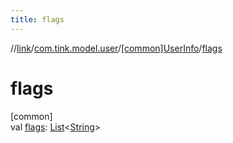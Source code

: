 ```yaml
---
title: flags
---
```

//[link](../../../index.html)/[com.tink.model.user](../index.html)/[[common]UserInfo](index.html)/[flags](flags.html)



# flags



[common]\
val [flags](flags.html): [List](https://kotlinlang.org/api/latest/jvm/stdlib/kotlin.collections/-list/index.html)&lt;[String](https://kotlinlang.org/api/latest/jvm/stdlib/kotlin/-string/index.html)&gt;




